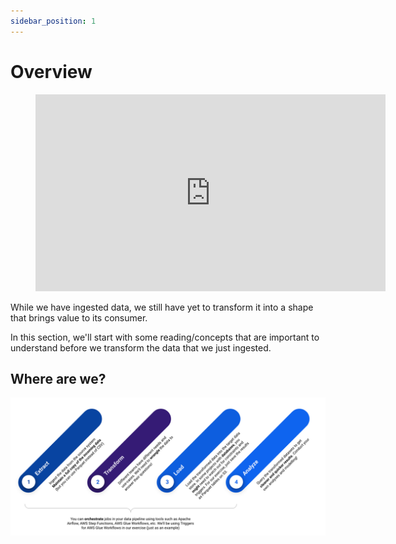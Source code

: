 ```yaml
---
sidebar_position: 1
---
```

# Overview

<div style={{textAlign: 'center'}}>

<figure class="video-container">
    <iframe width="560" height="315" src="https://www.youtube.com/embed/KY4qOk3P_SY" title="YouTube video player" frameborder="0" allow="accelerometer; autoplay; clipboard-write; encrypted-media; gyroscope; picture-in-picture" allowfullscreen></iframe>
</figure>
</div>

While we have ingested data, we still have yet to transform it into a shape that brings value to its consumer.

In this section, we'll start with some reading/concepts that are important to understand before we transform the data that we just ingested.

## Where are we?
![where-are-we.png](./assets/where-are-we.png)